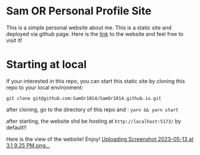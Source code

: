 # Sam OR Personal Profile Site

This is a simple personal website about me. This is a static site and deployed via github page. Here is the [link](https://samor1014.github.io/) to the website and feel free to visit it!

# Starting at local
 
If your interested in this repo, you can start this static site by cloning this repo to your local environment: 

```git clone git@github.com:SamOr1014/SamOr1014.github.io.git```

after cloning, go to the directory of this repo and : 
```yarn && yarn start```

after starting, the website shd be hosting at `http://localhost:5173/` by default!!
 

Here is the view of the website! Enjoy!
[Uploading Screenshot 2023-05-13 at 3.1 9.25 PM.png…]()
